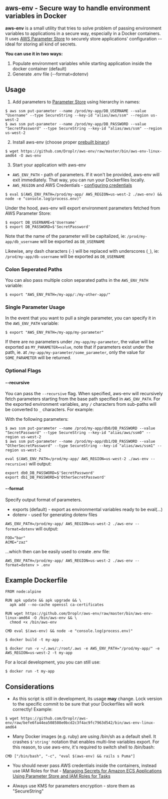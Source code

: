 aws-env - Secure way to handle environment variables in Docker
------------------------

**aws-env** is a small utility that tries to solve problem of passing environment variables to applications in a secure way, especially in a Docker containers. It uses [AWS Parameter Store](https://aws.amazon.com/ec2/systems-manager/parameter-store/) to securely store applications' configuration -- ideal for storing all kind of secrets.

**You can use it in two ways:**

1. Populate environment variables while starting application inside the docker container (default)
2. Generate .env file (--format=dotenv)

## Usage

1. Add parameters to [Parameter Store](https://console.aws.amazon.com/ec2/v2/home#Parameters:) using hierarchy in names:
```
$ aws ssm put-parameter --name /prod/my-app/DB_USERNAME --value "Username" --type SecureString --key-id "alias/aws/ssm" --region us-west-2
$ aws ssm put-parameter --name /prod/my-app/DB_PASSWORD --value "SecretPassword" --type SecureString --key-id "alias/aws/ssm" --region us-west-2
```

2. Install aws-env (choose proper [prebuilt binary](https://github.com/Droplr/aws-env/tree/master/bin))
```
$ wget https://github.com/Droplr/aws-env/raw/master/bin/aws-env-linux-amd64 -O aws-env
```

3. Start your application with aws-env
 * `AWS_ENV_PATH` - path of parameters. If it won't be provided, aws-env will exit immediately. That way, you can run your Dockerfiles locally.
 * `AWS_REGION` and AWS Credentials - [configuring credentials](https://github.com/aws/aws-sdk-go#configuring-credentials)
```
$ eval $(AWS_ENV_PATH=/prod/my-app/ AWS_REGION=us-west-2 ./aws-env) && node -e "console.log(process.env)"
```


Under the hood, aws-env will export environment parameters fetched from AWS Parameter Store:

```
$ export DB_USERNAME=$'Username'
$ export DB_PASSWORD=$'SecretPassword'
```

Note that the name of the parameter will be capitalized, ie:
`/prod/my-app/db_username` will be exported as `DB_USERNAME`

Likewise, any dash characters (`-`) will be replaced with underscores (`_`), ie:
`/prod/my-app/db-username` will be exported as `DB_USERNAME`

### Colon Seperated Paths

You can also pass multiple colon separated paths in the `AWS_ENV_PATH` variable:

```
$ export "AWS_ENV_PATH=/my-app/:/my-other-app/"
```

### Single Parameter Usage

In the event that you want to pull a single parameter, you can specify it in the `AWS_ENV_PATH` variable:

```
$ export "AWS_ENV_PATH=/my-app/my-parameter"
```

If there are no parameters under `/my-app/my-parameter`, the value will be exported as `MY_PARAMETER=value`,
note that if parameters exist under the path, ie. at `/my-app/my-parameter/some_parameter`, only the value for 
`SOME_PARAMETER` will be returned.

### Optional Flags

#### --recursive
You can pass the `--recursive` flag.  When specified, aws-env will recursively fetch parameters starting from the base path specified in
`AWS_ENV_PATH`.  For the exported environment variables, any `/` characters from sub-paths will be converted to `_` characters.  For example:

With the following parameters:
```
$ aws ssm put-parameter --name /prod/my-app/db0/DB_PASSWORD --value "SecretPassword" --type SecureString --key-id "alias/aws/ssm0" --region us-west-2
$ aws ssm put-parameter --name /prod/my-app/db1/DB_PASSWORD --value "OtherSecretPassword" --type SecureString --key-id "alias/aws/ssm1" --region us-west-2
```

`eval $(AWS_ENV_PATH=/prod/my-app/ AWS_REGION=us-west-2 ./aws-env --recursive)` will output:
```
export db0_DB_PASSWORD=$'SecretPassword'
export db1_DB_PASSWORD=$'OtherSecretPassword'
```

#### --format

Specify output format of parameters.

* exports (default) - export as environmental variables ready to be eval(...)
* dotenv - used for generating dotenv files

`AWS_ENV_PATH=/prod/my-app/ AWS_REGION=us-west-2 ./aws-env --format=dotenv` will output:
```
FOO="bar"
ACME="zaz"
```

...which then can be easily used to create .env file:

`AWS_ENV_PATH=/prod/my-app/ AWS_REGION=us-west-2 ./aws-env --format=dotenv > .env`

## Example Dockerfile

```
FROM node:alpine

RUN apk update && apk upgrade && \
  apk add --no-cache openssl ca-certificates

RUN wget https://github.com/Droplr/aws-env/raw/master/bin/aws-env-linux-amd64 -O /bin/aws-env && \
  chmod +x /bin/aws-env

CMD eval $(aws-env) && node -e "console.log(process.env)"
```

```
$ docker build -t my-app .

$ docker run -v ~/.aws/:/root/.aws -e AWS_ENV_PATH="/prod/my-app/" -e AWS_REGION=us-west-2 -t my-app
```

For a local development, you you can still use:

```
$ docker run -t my-app
```

## Considerations

* As this script is still in development, its usage **may** change. Lock version to the
  specific commit to be sure that your Dockerfiles will work correctly!
  Example:
```
$ wget https://github.com/Droplr/aws-env/raw/befe6fa44ea508508e0bcd2c3f4ac9fc7963d542/bin/aws-env-linux-amd64
```

* Many Docker images (e.g. ruby) are using /bin/sh as a default shell. It crashes `$'string'`
  notation that enables multi-line variables export. For this reason, to use aws-env, it's
  required to switch shell to /bin/bash:
```
CMD ["/bin/bash", "-c", "eval $(aws-env) && rails s Puma"]
```

* You should never pass AWS credentials inside the containers, instead use IAM Roles for that -
[Managing Secrets for Amazon ECS Applications Using Parameter Store and IAM Roles for Tasks](
https://aws.amazon.com/blogs/compute/managing-secrets-for-amazon-ecs-applications-using-parameter-store-and-iam-roles-for-tasks/)

* Always use KMS for parameters encryption - store them as "SecureString"
